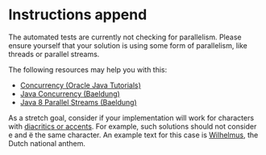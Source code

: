 # Instructions append

The automated tests are currently not checking for parallelism. Please ensure yourself that your solution is using some form of parallelism, like threads or parallel streams.

The following resources may help you with this:

- [Concurrency (Oracle Java Tutorials)](https://docs.oracle.com/javase/tutorial/essential/concurrency)
- [Java Concurrency (Baeldung)](https://www.baeldung.com/java-concurrency)
- [Java 8 Parallel Streams (Baeldung)](https://www.baeldung.com/java-8-streams#parallel-streams)

As a stretch goal, consider if your implementation will work for characters with [diacritics or accents](https://en.wikipedia.org/wiki/Diacritic). For example, such solutions should not consider e and ë the same character. An example text for this case is [Wilhelmus](https://en.wikipedia.org/wiki/Wilhelmus), the Dutch national anthem.
